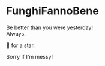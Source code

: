 ﻿# FunghiFannoBene

Be better than you were yesterday!   
Always.   
      
🌟 for a star.

Sorry if I'm messy!
